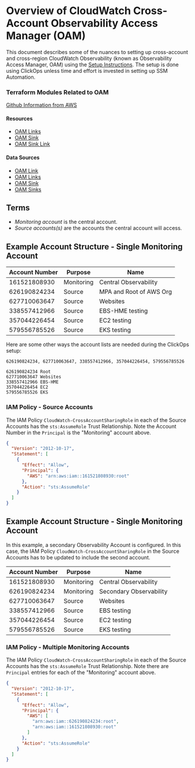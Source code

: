 # Overview of CloudWatch Cross-Account Observability Access Manager (OAM)

This document describes some of the nuances to setting up cross-account and cross-region CloudWatch Observability (known as Observability Access Manager, OAM) using the [Setup Instructions](https://docs.aws.amazon.com/AmazonCloudWatch/latest/monitoring/Cross-Account-Cross-Region.html). The setup is done using ClickOps unless time and effort is invested in setting up SSM Automation.

### Terraform Modules Related to OAM

[Github Information from AWS](https://github.com/aws-samples/cloudwatch-obervability-access-manager-terraform)

#### Resources

- [OAM Links](https://registry.terraform.io/providers/hashicorp/aws/latest/docs/resources/oam_link)
- [OAM Sink](https://registry.terraform.io/providers/hashicorp/aws/latest/docs/resources/oam_sink)
- [OAM Sink Link](https://registry.terraform.io/providers/hashicorp/aws/latest/docs/resources/oam_sink_link)

#### Data Sources

- [OAM Link](https://registry.terraform.io/providers/hashicorp/aws/latest/docs/data-sources/oam_link)
- [OAM Links](https://registry.terraform.io/providers/hashicorp/aws/latest/docs/data-sources/oam_links)
- [OAM Sink](https://registry.terraform.io/providers/hashicorp/aws/latest/docs/data-sources/oam_sink)
- [OAM Sinks](https://registry.terraform.io/providers/hashicorp/aws/latest/docs/data-sources/oam_sinks)

## Terms

- _Monitoring account_ is the central account.
- _Source accounts(s)_ are the accounts the central account will access.

## Example Account Structure - Single Monitoring Account

| Account Number | Purpose    | Name                    |
| -------------- | ---------- | ----------------------- |
| 161521808930   | Monitoring | Central Observability   |
| 626190824234   | Source     | MPA and Root of AWS Org |
| 627710063647   | Source     | Websites                |
| 338557412966   | Source     | EBS-HME testing         |
| 357044226454   | Source     | EC2 testing             |
| 579556785526   | Source     | EKS testing             |

Here are some other ways the account lists are needed during the ClickOps setup:

```text
626190824234, 627710063647, 338557412966, 357044226454, 579556785526
```

```text
626190824234 Root
627710063647 Websites
338557412966 EBS-HME
357044226454 EC2
579556785526 EKS
```

### IAM Policy - Source Accounts

The IAM Policy `CloudWatch-CrossAccountSharingRole` in each of the Source Accounts has the `sts:AssumeRole` Trust Relationship. Note the Account Number in the `Principal` is the "Monitoring" account above.

```json
{
  "Version": "2012-10-17",
  "Statement": [
    {
      "Effect": "Allow",
      "Principal": {
        "AWS": "arn:aws:iam::161521808930:root"
      },
      "Action": "sts:AssumeRole"
    }
  ]
}
```

## Example Account Structure - Single Monitoring Account

In this example, a secondary Observability Account is configured. In this case, the IAM Policy `CloudWatch-CrossAccountSharingRole` in the Source Accounts has to be updated to include the second account.

| Account Number | Purpose    | Name                    |
| -------------- | ---------- | ----------------------- |
| 161521808930   | Monitoring | Central Observability   |
| 626190824234   | Monitoring | Secondary Observability |
| 627710063647   | Source     | Websites                |
| 338557412966   | Source     | EBS testing             |
| 357044226454   | Source     | EC2 testing             |
| 579556785526   | Source     | EKS testing             |

### IAM Policy - Multiple Monitoring Accounts

The IAM Policy `CloudWatch-CrossAccountSharingRole` in each of the Source Accounts has the `sts:AssumeRole` Trust Relationship. Note there are `Principal` entries for each of the "Monitoring" account above.

```json
{
  "Version": "2012-10-17",
  "Statement": [
    {
      "Effect": "Allow",
      "Principal": {
        "AWS": [
          "arn:aws:iam::626190824234:root",
          "arn:aws:iam::161521808930:root"
        ]
      },
      "Action": "sts:AssumeRole"
    }
  ]
}
```
